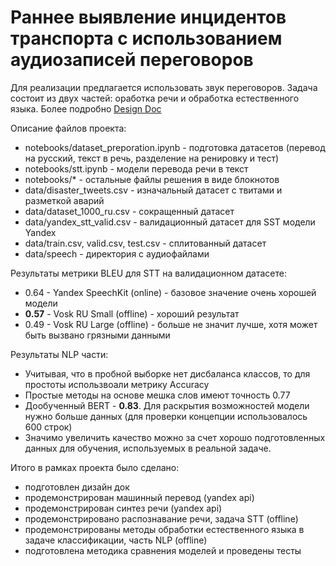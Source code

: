 # Раннее выявление инцидентов транспорта с использованием аудиозаписей переговоров


Для реализации предлагается использовать звук переговоров. Задача состоит из двух частей: оработка речи и обработка естественного языка. Более подробно [Design Doc](https://github.com/dmitrii-naumenko/Pet_SST_NLP-repo.nosync/blob/main/Design%20doc.md)

Описание файлов проекта:

- notebooks/dataset_preporation.ipynb - подготовка датасетов (перевод на русский, текст в речь, разделение на ренировку и тест)
- notebooks/stt.ipynb - модели перевода речи в текст
- notebooks/* - остальные файлы решения в виде блокнотов
- data/disaster_tweets.csv - изначальный датасет с твитами и разметкой аварий
- data/dataset_1000_ru.csv - сокращенный датасет
- data/yandex_stt_valid.csv - валидационный датасет для SST модели Yandex
- data/train.csv, valid.csv, test.csv - сплитованный датасет
- data/speech - директория с аудиофайлами

Результаты метрики BLEU для STT на валидационном датасете:

- 0.64 - Yandex SpeechKit (online) - базовое значение очень хорошей модели
- **0.57** - Vosk RU Small (offline) - хороший результат
- 0.49 - Vosk RU Large (offline) - больше не значит лучше, хотя может быть вызвано грязными данными

Результаты NLP части:

- Учитывая, что в пробной выборке нет дисбаланса классов, то для простоты использвоали метрику Accuracy
- Простые методы на основе мешка слов имеют точность 0.77
- Дообученный BERT - **0.83**. Для раскрытия возможностей модели нужно больше данных (для проверки концепции использовалось 600 строк)
- Значимо увеличить качество можно за счет хорошо подготовленных данных для обучения, используемых в реальной задаче. 

Итого в рамках проекта было сделано:

- подготовлен дизайн док
- продемонстрирован машинный перевод (yandex api)
- продемонстрирован синтез речи (yandex api)
- продемонстрировано распознавание речи, задача STT (offline)
- продемонстрированы методы обработки естественного языка в задаче классификации, часть NLP (offline)
- подготовлена методика сравнения моделей и проведены тесты
  